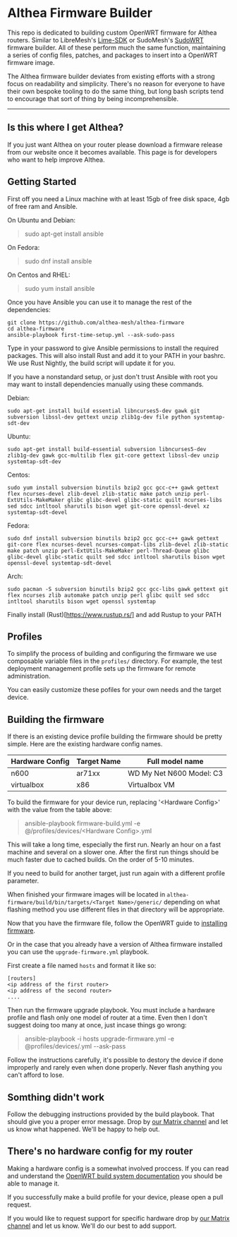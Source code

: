 Althea Firmware Builder
===================

This repo is dedicated to building custom OpenWRT firmware for Althea routers.
Similar to LibreMesh's [Lime-SDK](https://github.com/libremesh/lime-sdk) or
SudoMesh's [SudoWRT](https://github.com/sudomesh/sudowrt-firmware) firmware
builder. All of these perform much the same function, maintaining a series of
config files, patches, and packages to insert into a OpenWRT firmware image.

The Althea firmware builder deviates from existing efforts with a strong focus
on readability and simplicity. There's no reason for everyone to have their
own bespoke tooling to do the same thing, but long bash scripts tend to
encourage that sort of thing by being incomprehensible.

----------

Is this where I get Althea?
------------------------------------------

If you just want Althea on your router please download a firmware release from
our website once it becomes available. This page is for developers who want
to help improve Althea.

Getting Started
--------------------

First off you need a Linux machine with at least 15gb of free disk space,
4gb of free ram and Ansible.

On Ubuntu and Debian:
> sudo apt-get install ansible

On Fedora:
> sudo dnf install ansible

On Centos and RHEL:
> sudo yum install ansible

Once you have Ansible you can use it to manage the rest of the dependencies:
```
git clone https://github.com/althea-mesh/althea-firmware
cd althea-firmware
ansible-playbook first-time-setup.yml --ask-sudo-pass
```
Type in your password to give Ansible permissions to install the required
packages. This will also install Rust and add it to your PATH in your bashrc.
We use Rust Nightly, the build script will update it for you. 

If you have a nonstandard setup, or just don't trust Ansible with root
you may want to install dependencies manually using these commands.

Debian:

	sudo apt-get install build essential libncurses5-dev gawk git subversion libssl-dev gettext unzip zlib1g-dev file python systemtap-sdt-dev

Ubuntu:

	sudo apt-get install build-essential subversion libncurses5-dev zlib1g-dev gawk gcc-multilib flex git-core gettext libssl-dev unzip systemtap-sdt-dev

Centos:

	sudo yum install subversion binutils bzip2 gcc gcc-c++ gawk gettext flex ncurses-devel zlib-devel zlib-static make patch unzip perl-ExtUtils-MakeMaker glibc glibc-devel glibc-static quilt ncurses-libs sed sdcc intltool sharutils bison wget git-core openssl-devel xz systemtap-sdt-devel

Fedora:

	sudo dnf install subversion binutils bzip2 gcc gcc-c++ gawk gettext git-core flex ncurses-devel ncurses-compat-libs zlib-devel zlib-static make patch unzip perl-ExtUtils-MakeMaker perl-Thread-Queue glibc glibc-devel glibc-static quilt sed sdcc intltool sharutils bison wget openssl-devel systemtap-sdt-devel

Arch:

	sudo pacman -S subversion binutils bzip2 gcc gcc-libs gawk gettext git flex ncurses zlib automake patch unzip perl glibc quilt sed sdcc intltool sharutils bison wget openssl systemtap

Finally install (Rust)[https://www.rustup.rs/] and add Rustup to your PATH

Profiles
--------

To simplify the process of building and configuring the firmware we use
composable variable files in the `profiles/` directory. For example, the
test deployment management profile sets up the firmware for remote administration.

You can easily customize these pofiles for your own needs and the target device.

Building the firmware
-----------------------------

If there is an existing device profile building the firmware
should be pretty simple. Here are the existing hardware config names.

| Hardware Config | Target Name | Full model name          |
|-----------------|-------------|--------------------------|
|      n600       |    ar71xx   | WD My Net N600 Model: C3 |
|   virtualbox    |     x86     | Virtualbox VM            |

To build the firmware for your device run, replacing '\<Hardware Config\>' with
the value from the table above:
> ansible-playbook firmware-build.yml -e @/profiles/devices/\<Hardware Config\>.yml

This will take a long time, especially the first run. Nearly an hour on a fast
machine and several on a slower one. After the first run things should be much
faster due to cached builds. On the order of 5-10 minutes.

If you need to build for another target, just run again with a different profile
parameter.

When finished your firmware images will be located in
`althea-firmware/build/bin/targets/<Target Name>/generic/` depending on what
flashing method you use different files in that directory will be appropriate.

Now that you have the firmware file, follow the OpenWRT guide to
[installing firmware](https://wiki.openwrt.org/doc/howto/generic.flashing).

Or in the case that you already have a version of Althea firmware installed
you can use the `upgrade-firmware.yml` playbook.

First create a file named `hosts` and format it like so:
```
[routers]
<ip address of the first router>
<ip address of the second router>
....
```
Then run the firmware upgrade playbook. You must include a hardware profile and
flash only one model of router at a time. Even then I don't suggest doing too
many at once, just incase things go wrong:
> ansible-playbook -i hosts upgrade-firmware.yml -e @profiles/devices/<Hardware Config>.yml --ask-pass

Follow the instructions carefully, it's possible to destory the device if done
improperly and rarely even when done properly. Never flash anything you can't
afford to lose.

Somthing didn't work
---------------------

Follow the debugging instructions provided by the build playbook. That should
give you a proper error message. Drop by
[our Matrix channel](https://riot.im/app/#/room/#althea:matrix.org) and let us
know what happened. We'll be happy to help out.

There's no hardware config for my router
----------------------------------------

Making a hardware config is a somewhat involved proccess. If you can read and
understand the
[OpenWRT build system documentation](https://wiki.openwrt.org/doc/howto/build)
you should be able to manage it.

If you successfully make a build profile for your device, please open a pull
request.

If you would like to request support for specific hardware drop by
[our Matrix channel](https://riot.im/app/#/room/#althea:matrix.org) and let us
know. We'll do our best to add support.


